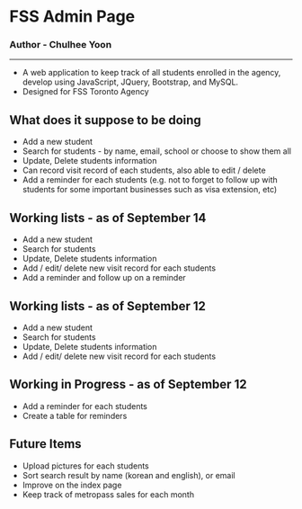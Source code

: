 # FSS Admin Page #

### Author - Chulhee Yoon ###
---

- A web application to keep track of all students enrolled in the agency, develop using JavaScript, JQuery, Bootstrap, and MySQL.
- Designed for FSS Toronto Agency

## What does it suppose to be doing ##

- Add a new student
- Search for students - by name, email, school or choose to show them all
- Update, Delete students information
- Can record visit record of each students, also able to edit / delete
- Add a reminder for each students (e.g. not to forget to follow up with students for some important businesses such as visa extension, etc)

## Working lists - as of September 14 ##

- Add a new student
- Search for students
- Update, Delete students information
- Add / edit/ delete new visit record for each students
- Add a reminder and follow up on a reminder



## Working lists - as of September 12 ##

- Add a new student
- Search for students
- Update, Delete students information
- Add / edit/ delete new visit record for each students

## Working in Progress - as of September 12 ##

- Add a reminder for each students
- Create a table for reminders

## Future Items ##

- Upload pictures for each students
- Sort search result by name (korean and english), or email 
- Improve on the index page
- Keep track of metropass sales for each month
